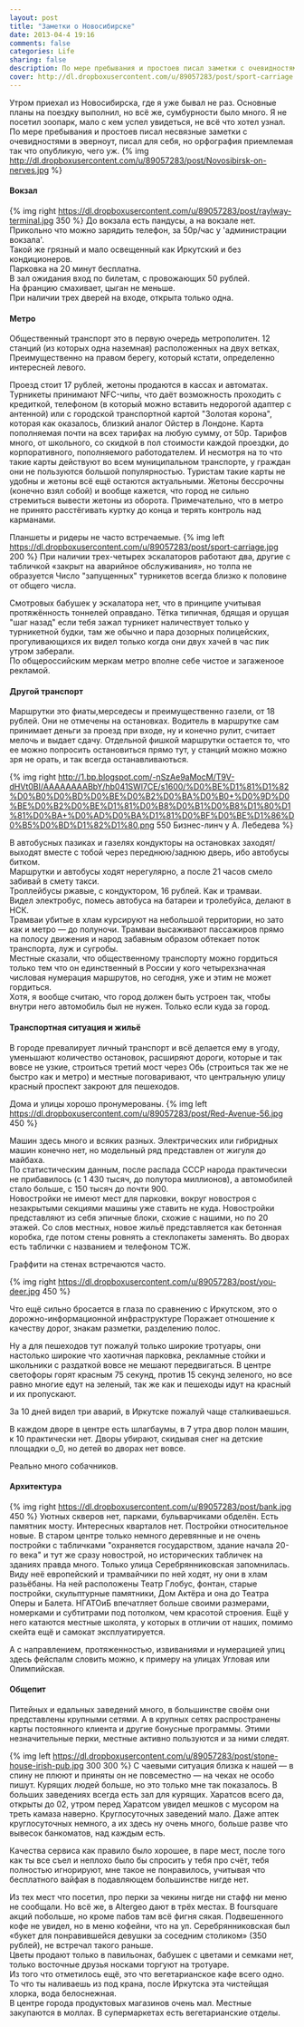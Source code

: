 ```yaml
---
layout: post
title: "Заметки о Новосибирске"
date: 2013-04-4 19:16
comments: false
categories: Life
sharing: false
description: По мере пребывания и простоев писал заметки с очевидностями в эверноут, писал для себя, но орфография приемлемая так что опубликую, чего уж.
cover: http://dl.dropboxusercontent.com/u/89057283/post/sport-carriage.jpg
---
```

Утром приехал из Новосибирска, где я уже бывал не раз. Основные планы на поездку выполнил, но всё же, сумбурности было много. Я не посетил зоопарк, мало с кем успел увидеться, не всё что хотел узнал.
По мере пребывания и простоев писал несвязные заметки с очевидностями в эверноут, писал для себя, но орфография приемлемая так что опубликую, чего уж.
{% img http://dl.dropboxusercontent.com/u/89057283/post/Novosibirsk-on-nerves.jpg %}

#### Вокзал

{% img right https://dl.dropboxusercontent.com/u/89057283/post/raylway-terminal.jpg 350 %}
До вокзала есть пандусы, а на вокзале нет. 		
Прикольно что можно зарядить телефон, за 50р/час у 'администрации вокзала'. 		
Такой же грязный и мало освещенный как Иркутский и без кондиционеров. 		
Парковка на 20 минут бесплатна. 		
В зал ожидания вход по билетам, с провожающих 50 рублей. 		
На францию смахивает, цыган не меньше. 			
При наличии трех дверей на входе, открыта только одна. 			 			

#### Метро
Общественный транспорт это в первую очередь метрополитен. 12 станций (из которых одна наземная) расположенных на двух ветках,  Преимущественно на правом берегу, который кстати, определенно интересней левого. 

Проезд стоит 17 рублей, жетоны продаются в кассах и автоматах. Турникеты принимают NFC-чипы, что даёт возможность проходить с кредиткой, телефоном (в который можно вставить недорогой адаптер с антенной) или с городской транспортной картой "Золотая корона", которая как оказалось, близкий аналог Ойстер в Лондоне. Карта пополняемая почти на всех тарифах на любую сумму, от  50р. Тарифов много, от школьного, со скидкой в пол стоимости каждой проездки,  до корпоративного, пополняемого работодателем. И несмотря на то что такие карты действуют во всем муниципальном транспорте, у граждан они не пользуются большой популярностью. Туристам такие  карты не удобны и жетоны всё ещё остаются актуальными. Жетоны бессрочны (конечно взял собой) и вообще кажется, что город не сильно стремиться вывести жетоны из оборота.
Примечательно, что в метро не принято расстёгивать куртку до конца и терять контроль над карманами. 

Планшеты и ридеры не часто встречаемые.
{% img left https://dl.dropboxusercontent.com/u/89057283/post/sport-carriage.jpg  200 %}
При наличии трех-четырех эскалаторов работают два, другие с табличкой «закрыт на аварийное обслуживания», но толпа не образуется  Число "запущенных" турникетов всегда близко к половине от общего числа. 

Смотровых бабушек у эскалатора нет, что в принципе учитывая протяжённость тоннелей оправдано. Тётка типичная, бдящая и орущая "шаг назад" если тебя зажал турникет наличествует только у турникетной будки, там же обычно и пара дозорных полицейских, прогуливающихся их видел только когда они двух хачей в час пик утром заберали. 			
По общероссийским меркам метро вполне себе чистое и загаженоое рекламой.

#### Другой транспорт

Маршрутки это фиаты,мерседесы и преимущественно газели, от 18 рублей. Они не отмечены на остановках. Водитель в маршрутке сам принимает деньги за проезд при входе, ну и конечно рулит, считает мелочь и выдает сдачу. Отдельной фишкой маршрутки остается то, что ее можно попросить остановиться прямо тут, у станций можно можно зря не орать, и так всегда останавливаються. 		

{% img right http://1.bp.blogspot.com/-nSzAe9aMocM/T9V-dHVt0BI/AAAAAAAABbY/hb041SWl7CE/s1600/%D0%BE%D1%81%D1%82%D0%B0%D0%BD%D0%BE%D0%B2%D0%BA%D0%B0+%D0%9D%D0%BE%D0%B2%D0%BE%D1%81%D0%B8%D0%B1%D0%B8%D1%80%D1%81%D0%BA+%D0%AD%D0%BA%D1%81%D0%BF%D0%BE%D1%86%D0%B5%D0%BD%D1%82%D1%80.png 550 Бизнес-линч у А. Лебедева %}

В автобусных пазиках и газелях кондукторы на остановках заходят/выходят вместе с тобой через переднюю/заднюю дверь, ибо автобусы битком. 		
Маршрутки и автобусы ходят нерегулярно, а после 21 часов смело забивай в смету такси. 		
Троллейбусы ржавые, с кондуктором, 16 рублей. Как и трамваи. 		
Видел электробус, помесь автобуса на батареи и тролебуйса, делают в НСК. 		
Трамваи убитые в хлам курсируют на небольшой территории, но зато как и метро — до полуночи. Трамваи высаживают пассажиров прямо на полосу движения и народ забавным образом обтекает поток транспорта, луж и сугробы. 		
Местные сказали, что общественному транспорту можно гордиться только тем что он единственный в России у кого четырехзначная числовая нумерация маршрутов, но сегодня, уже и этим не может гордиться. 		
Хотя, я вообще считаю, что город должен быть устроен так, чтобы внутри него автомобиль был не нужен. Только если куда за город.

#### Транспортная ситуация и жильё

В городе превалирует личный транспорт и всё делается ему в угоду, уменьшают количество остановок, расширяют дороги, которые и так вовсе не узкие, строиться третий мост через Обь (строиться так же не быстро как и метро) и местные поговаривают, что центральную улицу красный проспект закроют для пешеходов. 


Дома и улицы хорошо пронумерованы.
{% img left https://dl.dropboxusercontent.com/u/89057283/post/Red-Avenue-56.jpg 450 %}

Машин здесь много и всяких разных. Электрических или гибридных машин конечно нет, но модельный ряд представлен от жигуля до майбаха. 			
По статистическим данным, после распада СССР народа практически не прибавилось (с 1 430 тысяч, до полутора миллионов), а автомобилей стало больше, с 150 тысяч до почти 900.  		
Новостройки не имеют мест для парковки,  вокруг новостроя с незакрытыми секциями машины уже ставить не куда. Новостройки представляют из себя эпичные блоки, схожие с нашими, но по 20 этажей. Со слов местных, новое жильё представляется как бетонная коробка, где потом стены ровнять а стеклопакеты заменять. Во дворах есть таблички с названием и телефоном ТСЖ.

Граффити на стенах встречаются часто. 

{% img right https://dl.dropboxusercontent.com/u/89057283/post/you-deer.jpg 450 %}

Что ещё сильно бросается в глаза по сравнению с Иркутском, это о дорожно-информационной инфраструктуре  Поражает отношение к качеству дорог, знакам разметки, разделению полос. 

Ну а для  пешеходов тут пожалуй только широкие тротуары, они настолько широкие что хаотичная парковка, рекламные стойки и школьники с раздаткой вовсе не мешают передвигаться.
В центре светофоры горят красным 75 секунд, против 15 секунд зеленого, но все равно многие едут на зеленый, так же как и пешеходы идут на красный и их пропускают.

За 10 дней видел три аварий, в Иркутске пожалуй чаще сталкиваешься.

В каждом дворе в центре есть шлагбаумы, в 7 утра двор полон машин, к 10 практически нет. Дворы убирают, скидывая снег на детские площадки о_0, но детей во дворах нет вовсе. 

Реально много собачников.

#### Архитектура
{% img right https://dl.dropboxusercontent.com/u/89057283/post/bank.jpg 450 %}
Уютных скверов нет, парками, бульварчиками обделён. Есть памятник мосту. Интересных кварталов нет. Постройки относительное новые. В старом центре только немного деревянные и не очень постройки с табличками "охраняется государством, здание начала 20-го века" и тут же сразу новострой, но исторических табличек на зданиях правда много. 
Только улица Серебрянниковская запомнилась. Виду неё европейский и трамвайчики по ней ходят, ну они в хлам разьёбаны. На ней расположены Театр Глобус, фонтан, старые постройки, скульптурные памятники, Дом Актёра и она до Театра Оперы и Балета. НГАТОиБ впечатляет больше своими размерами, номерками и субтитрами под потолком, чем красотой строения. Ещё у него катаются местные школята, у которых в отличии от наших, помимо скейта ещё и самокат эксплуатируется. 

А с направлением, протяженностью, извиваниями  и нумерацией улиц здесь фейспалм словить можно, к примеру на улицах Угловая или Олимпийская.

#### Общепит

Питейных и едальных заведений много, в большинстве своём они представлены крупными сетями. А в крупных сетях распространены карты постоянного клиента и другие бонусные программы. Этими незначительные перки, местные активно пользуются и за ними следят.

{% img left https://dl.dropboxusercontent.com/u/89057283/post/stone-house-irish-pub.jpg 300 300 %}
С чаевыми ситуация близка к нашей — в спину не плюют и приняты он не повсеместно — на чеках не особо пишут.
Курящих людей больше, но это только мне так показалось. В больших заведениях всегда есть зал для курящих.
Харатсов всего да, открыты до 02, утром перед Харатсом увидел  мешков с мусором на треть камаза наверно. Круглосуточных заведений мало. Даже аптек круглосуточных немного, а их здесь ну очень много, больше разве что вывесок банкоматов, над каждым есть.

Качества сервиса как правило было хорошее, в паре мест, после того как ты все съел и неплохо было бы спросить у тебя про счёт, тебя полностью игнорируют, мне такое не понравилось, учитывая что бесплатного вайфая в подавляющем большинстве нигде нет. 

Из тех мест что посетил, про перки за чекины нигде ни стафф ни меню не сообщали. Но всё же, в Altergeo дают в трёх местах. В foursquare акций побольше, но кроме пабов там всё фигня сякая.
Подвешенного кофе не увидел, но в меню кофейни, что на ул. Серебрянниковская был «букет для понравившейся девушки за соседним столиком» (350 рублей), не встречал такого раньше. 		
Цветы продают только в павильонах, бабушек с цветами и семками нет, только восточные друзья носками торгуют на тротуаре. 		
Из того что отметилось ещё, это что вегетарианское кафе всего одно. 		
То что ты наливаешь из под крана, после Иркутска эта чистейщая хлорка, вода белоснежная.  		
В центре города продуктовых магазинов очень мал. Местные закупаются в моллах. В супермаркетах есть вегетарианские отделы.
